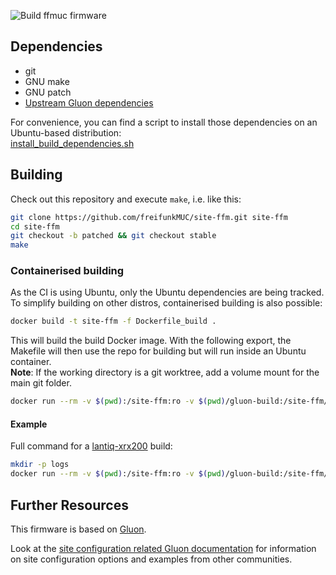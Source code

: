 ![Build ffmuc firmware](https://github.com/freifunkMUC/site-ffm/workflows/Build%20ffmuc%20firmware/badge.svg)

## Dependencies

* git
* GNU make
* GNU patch
* [Upstream Gluon dependencies](https://gluon.readthedocs.io/en/latest/user/getting_started.html#dependencies)

For convenience, you can find a script to install those dependencies on an Ubuntu-based distribution:\
 [install_build_dependencies.sh](scripts/install_build_dependencies.sh)

## Building

Check out this repository and execute `make`, i.e. like this:

```bash
git clone https://github.com/freifunkMUC/site-ffm.git site-ffm
cd site-ffm
git checkout -b patched && git checkout stable
make
```

### Containerised building

As the CI is using Ubuntu, only the Ubuntu dependencies are being tracked. To simplify building on other distros, containerised building is also possible:
```sh
docker build -t site-ffm -f Dockerfile_build .
```
This will build the build Docker image. With the following export, the Makefile will then use the repo for building but will run inside an Ubuntu container.\
**Note**: If the working directory is a git worktree, add a volume mount for the main git folder.
```sh
docker run --rm -v $(pwd):/site-ffm:ro -v $(pwd)/gluon-build:/site-ffm/gluon-build:rw -v $(pwd)/output:/site-ffm/output:rw -w /site-ffm -u $UID site-ffm-next make
```

#### Example
Full command for a [lantiq-xrx200](https://github.com/freifunk-gluon/gluon/blob/v2022.1/targets/lantiq-xrx200) build:

```sh
mkdir -p logs
docker run --rm -v $(pwd):/site-ffm:ro -v $(pwd)/gluon-build:/site-ffm/gluon-build:rw -v $(pwd)/output:/site-ffm/output:rw -w /site-ffm -u $UID site-ffm-next make V=s BROKEN=1 GLUON_TARGETS=lantiq-xrx200 |& tee logs/buildtest_lantiq-xrx200_$(date --iso=s).log
```

## Further Resources

This firmware is based on [Gluon](https://gluon.readthedocs.io/en/v2021.1/).

Look at the [site configuration related Gluon documentation](https://gluon.readthedocs.io/en/v2021.1/user/site.html)
for information on site configuration options and examples from other communities.
